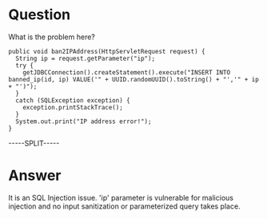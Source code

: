 # Question
 
What is the problem here?
 
```
public void ban2IPAddress(HttpServletRequest request) {
  String ip = request.getParameter("ip");
  try {
    getJDBCConnection().createStatement().execute("INSERT INTO banned_ip(id, ip) VALUE('" + UUID.randomUUID().toString() + "','" + ip + "')");
  } 
  catch (SQLException exception) {
    exception.printStackTrace();
  }
  System.out.print("IP address error!");
}
```
 
-----SPLIT-----
 
# Answer

It is an SQL Injection issue. 'ip' parameter is vulnerable for malicious injection and no input sanitization or parameterized query takes place.